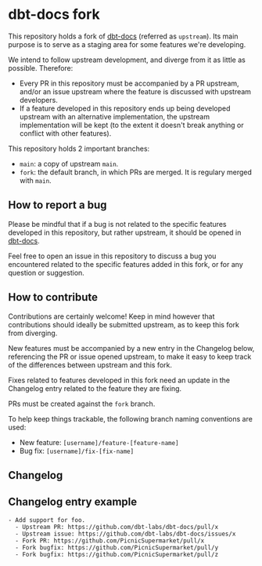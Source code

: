 # dbt-docs fork

This repository holds a fork of
[dbt-docs](https://github.com/dbt-labs/dbt-docs) (referred as
`upstream`). Its main purpose is to serve as a staging area for some
features we're developing.

We intend to follow upstream development, and diverge from it as
little as possible. Therefore:
- Every PR in this repository must be accompanied by a PR upstream,
  and/or an issue upstream where the feature is discussed with
  upstream developers.
- If a feature developed in this repository ends up being developed
  upstream with an alternative implementation, the upstream implementation
  will be kept (to the extent it doesn't break anything or conflict
  with other features).
  
This repository holds 2 important branches:
- `main`: a copy of upstream `main`.
- `fork`: the default branch, in which PRs are merged. It is regulary
  merged with `main`.
  
## How to report a bug

Please be mindful that if a bug is not related to the specific
features developed in this repository, but rather upstream, it should
be opened in [dbt-docs](https://github.com/dbt-labs/dbt-docs).

Feel free to open an issue in this repository to discuss a bug you
encountered related to the specific features added in this fork, or
for any question or suggestion.

## How to contribute

Contributions are certainly welcome! Keep in mind however that
contributions should ideally be submitted upstream, as to keep this
fork from diverging.

New features must be accompanied by a new entry in the Changelog
below, referencing the PR or issue opened upstream, to make it easy to
keep track of the differences between upstream and this fork.

Fixes related to features developed in this fork need an update in the
Changelog entry related to the feature they are fixing.

PRs must be created against the `fork` branch.

To help keep things trackable, the following branch naming conventions
are used:
- New feature: `[username]/feature-[feature-name]`
- Bug fix: `[username]/fix-[fix-name]`

## Changelog

## Changelog entry example

```
- Add support for foo.
  - Upstream PR: https://github.com/dbt-labs/dbt-docs/pull/x
  - Upstream issue: https://github.com/dbt-labs/dbt-docs/issues/x
  - Fork PR: https://github.com/PicnicSupermarket/pull/x
  - Fork bugfix: https://github.com/PicnicSupermarket/pull/y
  - Fork bugfix: https://github.com/PicnicSupermarket/pull/z
```
